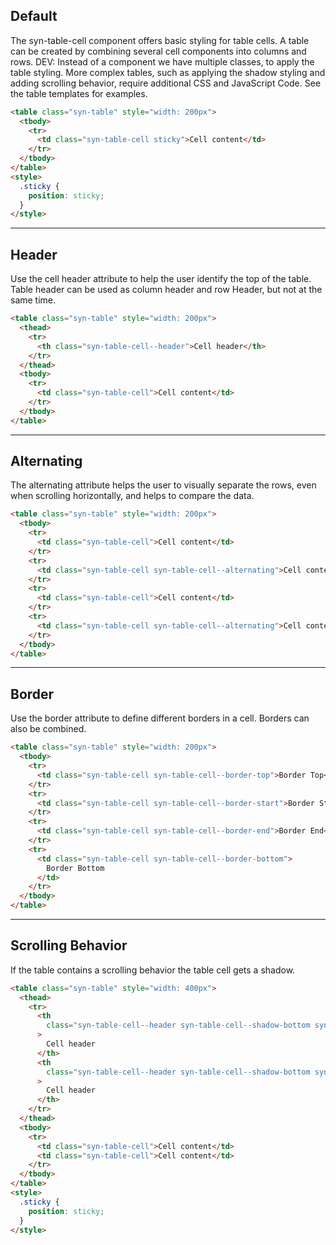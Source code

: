 ## Default

The syn-table-cell component offers basic styling for table cells. A table can be created by combining several cell components into columns and rows. DEV: Instead of a component we have multiple classes, to apply the table styling. More complex tables, such as applying the shadow styling and adding scrolling behavior, require additional CSS and JavaScript Code. See the table templates for examples.

```html
<table class="syn-table" style="width: 200px">
  <tbody>
    <tr>
      <td class="syn-table-cell sticky">Cell content</td>
    </tr>
  </tbody>
</table>
<style>
  .sticky {
    position: sticky;
  }
</style>
```

---

## Header

Use the cell header attribute to help the user identify the top of the table. Table header can be used as column header and row Header, but not at the same time.

```html
<table class="syn-table" style="width: 200px">
  <thead>
    <tr>
      <th class="syn-table-cell--header">Cell header</th>
    </tr>
  </thead>
  <tbody>
    <tr>
      <td class="syn-table-cell">Cell content</td>
    </tr>
  </tbody>
</table>
```

---

## Alternating

The alternating attribute helps the user to visually separate the rows, even when scrolling horizontally, and helps to compare the data.

```html
<table class="syn-table" style="width: 200px">
  <tbody>
    <tr>
      <td class="syn-table-cell">Cell content</td>
    </tr>
    <tr>
      <td class="syn-table-cell syn-table-cell--alternating">Cell content</td>
    </tr>
    <tr>
      <td class="syn-table-cell">Cell content</td>
    </tr>
    <tr>
      <td class="syn-table-cell syn-table-cell--alternating">Cell content</td>
    </tr>
  </tbody>
</table>
```

---

## Border

Use the border attribute to define different borders in a cell. Borders can also be combined.

```html
<table class="syn-table" style="width: 200px">
  <tbody>
    <tr>
      <td class="syn-table-cell syn-table-cell--border-top">Border Top</td>
    </tr>
    <tr>
      <td class="syn-table-cell syn-table-cell--border-start">Border Start</td>
    </tr>
    <tr>
      <td class="syn-table-cell syn-table-cell--border-end">Border End</td>
    </tr>
    <tr>
      <td class="syn-table-cell syn-table-cell--border-bottom">
        Border Bottom
      </td>
    </tr>
  </tbody>
</table>
```

---

## Scrolling Behavior

If the table contains a scrolling behavior the table cell gets a shadow.

```html
<table class="syn-table" style="width: 400px">
  <thead>
    <tr>
      <th
        class="syn-table-cell--header syn-table-cell--shadow-bottom syn-table-cell--shadow-active sticky"
      >
        Cell header
      </th>
      <th
        class="syn-table-cell--header syn-table-cell--shadow-bottom syn-table-cell--shadow-active sticky"
      >
        Cell header
      </th>
    </tr>
  </thead>
  <tbody>
    <tr>
      <td class="syn-table-cell">Cell content</td>
      <td class="syn-table-cell">Cell content</td>
    </tr>
  </tbody>
</table>
<style>
  .sticky {
    position: sticky;
  }
</style>
```
